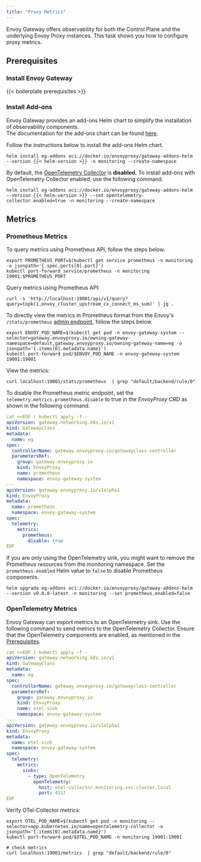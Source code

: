```yaml
---
title: "Proxy Metrics"
---
```


Envoy Gateway offers observability for both the Control Plane and the underlying Envoy Proxy instances.
This task shows you how to configure proxy metrics.

## Prerequisites

### Install Envoy Gateway

{{< boilerplate prerequisites >}}

### Install Add-ons

Envoy Gateway provides an add-ons Helm chart to simplify the installation of observability components.  
The documentation for the add-ons chart can be found
[here](https://gateway.envoyproxy.io/docs/install/gateway-addons-helm-api/).

Follow the instructions below to install the add-ons Helm chart.

```shell
helm install eg-addons oci://docker.io/envoyproxy/gateway-addons-helm --version {{< helm-version >}} -n monitoring --create-namespace
```

By default, the [OpenTelemetry Collector](https://opentelemetry.io/docs/collector/) is **disabled.** 
To install add-ons with OpenTelemetry Collector enabled, use the following command.

```shell
helm install eg-addons oci://docker.io/envoyproxy/gateway-addons-helm --version {{< helm-version >}} --set opentelemetry-collector.enabled=true -n monitoring --create-namespace
```

## Metrics

### Prometheus Metrics

To query metrics using Prometheus API, follow the steps below.

```shell
export PROMETHEUS_PORT=$(kubectl get service prometheus -n monitoring -o jsonpath='{.spec.ports[0].port}')
kubectl port-forward service/prometheus -n monitoring 19001:$PROMETHEUS_PORT
```

Query metrics using Prometheus API:

```shell
curl -s 'http://localhost:19001/api/v1/query?query=topk(1,envoy_cluster_upstream_cx_connect_ms_sum)' | jq . 
```

To directly view the metrics in Prometheus format from the Envoy's `/stats/prometheus` 
[admin endpoint](https://www.envoyproxy.io/docs/envoy/latest/operations/admin), follow the steps below.

```shell
export ENVOY_POD_NAME=$(kubectl get pod -n envoy-gateway-system --selector=gateway.envoyproxy.io/owning-gateway-namespace=default,gateway.envoyproxy.io/owning-gateway-name=eg -o jsonpath='{.items[0].metadata.name}')
kubectl port-forward pod/$ENVOY_POD_NAME -n envoy-gateway-system 19001:19001
```

View the metrics:

```shell
curl localhost:19001/stats/prometheus  | grep "default/backend/rule/0"
```

To disable the Prometheus metric endpoint, set the `telemetry.metrics.prometheus.disable` to true in the 
_EnvoyProxy CRD_ as shown in the following command.

```yaml
cat <<EOF | kubectl apply -f -
apiVersion: gateway.networking.k8s.io/v1
kind: GatewayClass
metadata:
  name: eg
spec:
  controllerName: gateway.envoyproxy.io/gatewayclass-controller
  parametersRef:
    group: gateway.envoyproxy.io
    kind: EnvoyProxy
    name: prometheus
    namespace: envoy-gateway-system
---
apiVersion: gateway.envoyproxy.io/v1alpha1
kind: EnvoyProxy
metadata:
  name: prometheus
  namespace: envoy-gateway-system
spec:
  telemetry:
    metrics:
      prometheus:
        disable: true
EOF
```

If you are only using the OpenTelemetry sink, you might want to remove the Prometheus resources from the 
monitoring namespace. Set the `prometheus.enabled` Helm value to `false` to disable Prometheus components.

```shell
helm upgrade eg-addons oci://docker.io/envoyproxy/gateway-addons-helm --version v0.0.0-latest -n monitoring --set prometheus.enabled=false 
```

### OpenTelemetry Metrics

Envoy Gateway can export metrics to an OpenTelemetry sink. Use the following command to send metrics to the 
OpenTelemetry Collector. Ensure that the OpenTelemetry components are enabled, 
as mentioned in the [Prerequisites](#prerequisites).

```yaml
cat <<EOF | kubectl apply -f -
apiVersion: gateway.networking.k8s.io/v1
kind: GatewayClass
metadata:
  name: eg
spec:
  controllerName: gateway.envoyproxy.io/gatewayclass-controller
  parametersRef:
    group: gateway.envoyproxy.io
    kind: EnvoyProxy
    name: otel-sink
    namespace: envoy-gateway-system
---
apiVersion: gateway.envoyproxy.io/v1alpha1
kind: EnvoyProxy
metadata:
  name: otel-sink
  namespace: envoy-gateway-system
spec:
  telemetry:
    metrics:
      sinks:
        - type: OpenTelemetry
          openTelemetry:
            host: otel-collector.monitoring.svc.cluster.local
            port: 4317
EOF
```

Verify OTel-Collector metrics:

```shell
export OTEL_POD_NAME=$(kubectl get pod -n monitoring --selector=app.kubernetes.io/name=opentelemetry-collector -o jsonpath='{.items[0].metadata.name}')
kubectl port-forward pod/$OTEL_POD_NAME -n monitoring 19001:19001

# check metrics 
curl localhost:19001/metrics  | grep "default/backend/rule/0"
```
